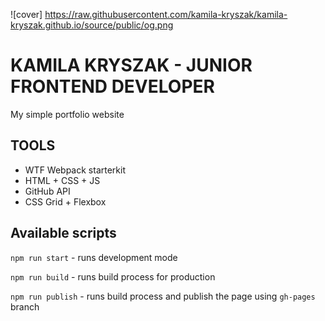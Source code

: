 ![cover] https://raw.githubusercontent.com/kamila-kryszak/kamila-kryszak.github.io/source/public/og.png

# KAMILA KRYSZAK - JUNIOR FRONTEND DEVELOPER 

My simple portfolio website 

## TOOLS

- WTF Webpack starterkit
- HTML + CSS + JS 
- GitHub API
- CSS Grid + Flexbox

## Available scripts

`npm run start` - runs development mode

`npm run build` - runs build process for production

`npm run publish` - runs build process and publish the page using `gh-pages` branch

